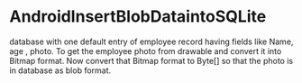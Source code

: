 # AndroidInsertBlobDataintoSQLite
database with one default entry of employee record having fields like Name, age ,
photo.
To get the employee photo from drawable and convert it into Bitmap format. Now
convert that Bitmap format to Byte[] so that the photo is in database as blob format.
